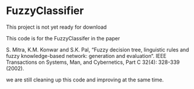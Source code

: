 # FuzzyClassifier
This project is not yet ready for download

This code is for the FuzzyClassifer in the paper 

S. Mitra, K.M. Konwar and S.K. Pal, “Fuzzy decision tree, linguistic rules and fuzzy knowledge-based
network: generation and evaluation“. IEEE Transactions on Systems, Man, and Cybernetics, Part C 32(4):
328-339 (2002).

we are still cleaning up this code and improving at the same time.
